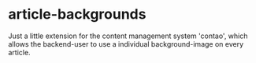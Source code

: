 article-backgrounds
===================

Just a little extension for the content management system 'contao', which allows the backend-user to use a individual background-image on every article.
